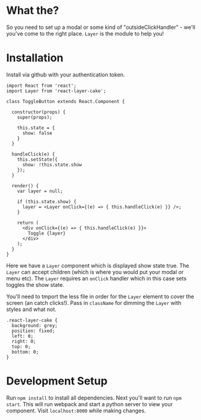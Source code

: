 # What the?

So you need to set up a modal or some kind of "outsideClickHandler" - we'll you've come to the right place. `Layer` is the module to help you!

# Installation

Install via github with your authentication token.

```
import React from 'react';
import Layer from 'react-layer-cake';

class ToggleButton extends React.Component {

  constructor(props) {
    super(props);

    this.state = {
      show: false
    }
  }

  handleClick(e) {
    this.setState({
      show: !this.state.show
    });
  }

  render() {
    var layer = null;

    if (this.state.show) {
      layer = <Layer onClick={(e) => { this.handleClick(e) }} />;
    }

    return (
      <div onClick={(e) => { this.handleClick(e) }}>
        Toggle {layer}
      </div>
    );
  }
}

```

Here we have a `Layer` component which is displayed show state true. The `Layer` can accept children (which is where you would put your modal or menu etc). The `Layer` requires an `onClick` handler which in this case sets toggles the show state.

You'll need to tmport the less file in order for the `Layer` element to cover the screen (an catch clicks!). Pass in `className` for dimming the `Layer` with styles and what not.

```
.react-layer-cake {
  background: grey;
  position: fixed;
  left: 0;
  right: 0;
  top: 0;
  bottom: 0;
}
```

# Development Setup

Run `npm install` to install all dependencies. Next you'll want to run `npm start`. This will run webpack and start a python server to view your component. Visit `localhost:8000` while making changes.


